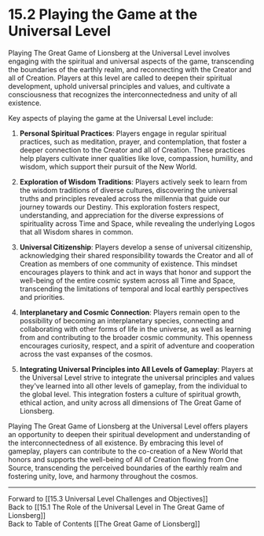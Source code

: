 # 15.2 Playing the Game at the Universal Level

Playing The Great Game of Lionsberg at the Universal Level involves engaging with the spiritual and universal aspects of the game, transcending the boundaries of the earthly realm, and reconnecting with the Creator and all of Creation. Players at this level are called to deepen their spiritual development, uphold universal principles and values, and cultivate a consciousness that recognizes the interconnectedness and unity of all existence.

Key aspects of playing the game at the Universal Level include:

1.  **Personal Spiritual Practices**: Players engage in regular spiritual practices, such as meditation, prayer, and contemplation, that foster a deeper connection to the Creator and all of Creation. These practices help players cultivate inner qualities like love, compassion, humility, and wisdom, which support their pursuit of the New World.
    
2.  **Exploration of Wisdom Traditions**: Players actively seek to learn from the wisdom traditions of diverse cultures, discovering the universal truths and principles revealed across the millennia that guide our journey towards our Destiny. This exploration fosters respect, understanding, and appreciation for the diverse expressions of spirituality across Time and Space, while revealing the underlying Logos that all Wisdom shares in common. 
    
3.  **Universal Citizenship**: Players develop a sense of universal citizenship, acknowledging their shared responsibility towards the Creator and all of Creation as members of one community of existence. This mindset encourages players to think and act in ways that honor and support the well-being of the entire cosmic system across all Time and Space, transcending the limitations of temporal and local earthly perspectives and priorities.
    
4.  **Interplanetary and Cosmic Connection**: Players remain open to the possibility of becoming an interplanetary species, connecting and collaborating with other forms of life in the universe, as well as learning from and contributing to the broader cosmic community. This openness encourages curiosity, respect, and a spirit of adventure and cooperation across the vast expanses of the cosmos.
    
5.  **Integrating Universal Principles into All Levels of Gameplay**: Players at the Universal Level strive to integrate the universal principles and values they've learned into all other levels of gameplay, from the individual to the global level. This integration fosters a culture of spiritual growth, ethical action, and unity across all dimensions of The Great Game of Lionsberg.
    

Playing The Great Game of Lionsberg at the Universal Level offers players an opportunity to deepen their spiritual development and understanding of the interconnectedness of all existence. By embracing this level of gameplay, players can contribute to the co-creation of a New World that honors and supports the well-being of All of Creation flowing from One Source, transcending the perceived boundaries of the earthly realm and fostering unity, love, and harmony throughout the cosmos.

____

Forward to [[15.3 Universal Level Challenges and Objectives]]    
Back to [[15.1 The Role of the Universal Level in The Great Game of Lionsberg]]  
Back to Table of Contents [[The Great Game of Lionsberg]]  